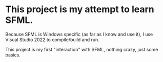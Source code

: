 # This project is my attempt to learn **SFML**.

Because SFML is Windows specific (as far as I know and use it), I use Visual Studio 2022 to compile/build and run.

This project is my first "interaction" with SFML, nothing crazy, just some basics.
